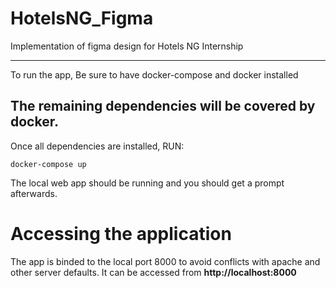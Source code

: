 # HotelsNG_Figma

Implementation of figma design for Hotels NG Internship

---
To run the app, 
Be sure to have docker-compose and docker installed 

The remaining dependencies will be covered by docker.
---

Once all dependencies are installed, RUN:
```
docker-compose up
```

The local web app should be running and you should get a prompt afterwards.

# Accessing the application
The app is binded to the local port 8000 to avoid conflicts with apache and other server defaults.
It can be accessed from **http://localhost:8000**

